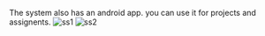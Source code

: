 The system also has an android app. you can use it for projects and assignents.
![ss1](https://github.com/xautik/Denkrypt-AES-DES-and-3DES-encryption-and-decryption-system-using-JS-HTML-and-CSS/assets/106868727/a2a86b45-36fa-4c95-8ea1-240b50edd4ff)
![ss2](https://github.com/xautik/Denkrypt-AES-DES-and-3DES-encryption-and-decryption-system-using-JS-HTML-and-CSS/assets/106868727/b5c79a2c-5fc0-4aae-82bd-cc1d65398263)

